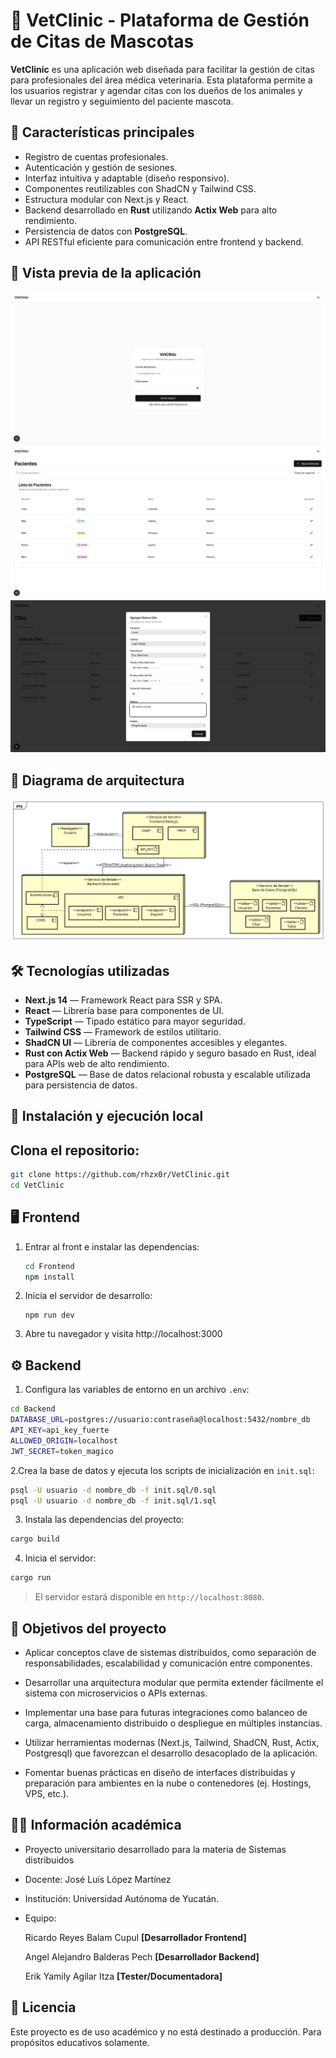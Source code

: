 # 🐾 VetClinic - Plataforma de Gestión de Citas de Mascotas

**VetClinic** es una aplicación web diseñada para facilitar la gestión de citas para profesionales del área médica veterinaria. Esta plataforma permite a los usuarios registrar y agendar citas con los dueños de los animales y llevar un registro y seguimiento del paciente mascota.

## 📌 Características principales

- Registro de cuentas profesionales.
- Autenticación y gestión de sesiones.
- Interfaz intuitiva y adaptable (diseño responsivo).
- Componentes reutilizables con ShadCN y Tailwind CSS.
- Estructura modular con Next.js y React.
- Backend desarrollado en **Rust** utilizando **Actix Web** para alto rendimiento.
- Persistencia de datos con **PostgreSQL**.
- API RESTful eficiente para comunicación entre frontend y backend.

## 📸 Vista previa de la aplicación

![Vista previa login](img/login.jpeg)
![Vista previa pacientes](img/pacientes.jpeg)
![Vista previa citas](img/citas.jpeg)

## 🧩 Diagrama de arquitectura

![Diagrama](img/uml.jpeg)

## 🛠️ Tecnologías utilizadas

- **Next.js 14** — Framework React para SSR y SPA.
- **React** — Librería base para componentes de UI.
- **TypeScript** — Tipado estático para mayor seguridad.
- **Tailwind CSS** — Framework de estilos utilitario.
- **ShadCN UI** — Librería de componentes accesibles y elegantes.
- **Rust con Actix Web** — Backend rápido y seguro basado en Rust, ideal para APIs web de alto rendimiento.
- **PostgreSQL** — Base de datos relacional robusta y escalable utilizada para persistencia de datos.

## 🔧 Instalación y ejecución local

## Clona el repositorio:
   ```bash
   git clone https://github.com/rhzx0r/VetClinic.git
   cd VetClinic
   ```

## 🖥️ Frontend

1. Entrar al front e instalar las dependencias:
   ```bash
   cd Frontend
   npm install

2. Inicia el servidor de desarrollo:
   ```
   npm run dev

3. Abre tu navegador y visita http://localhost:3000

## ⚙️ Backend

1. Configura las variables de entorno en un archivo `.env`:
```bash
cd Backend
DATABASE_URL=postgres://usuario:contraseña@localhost:5432/nombre_db
API_KEY=api_key_fuerte
ALLOWED_ORIGIN=localhost
JWT_SECRET=token_magico
```

2.Crea la base de datos y ejecuta los scripts de inicialización en `init.sql`:
```bash
psql -U usuario -d nombre_db -f init.sql/0.sql
psql -U usuario -d nombre_db -f init.sql/1.sql
```

3. Instala las dependencias del proyecto:
```bash
cargo build
```

4. Inicia el servidor:
```bash
cargo run
```

> El servidor estará disponible en `http://localhost:8080`.

## 🎯 Objetivos del proyecto

- Aplicar conceptos clave de sistemas distribuidos, como separación de responsabilidades, escalabilidad y comunicación entre componentes.

- Desarrollar una arquitectura modular que permita extender fácilmente el sistema con microservicios o APIs externas.

- Implementar una base para futuras integraciones como balanceo de carga, almacenamiento distribuido o despliegue en múltiples instancias.

- Utilizar herramientas modernas (Next.js, Tailwind, ShadCN, Rust, Actix, Postgresql) que favorezcan el desarrollo desacoplado de la aplicación.

- Fomentar buenas prácticas en diseño de interfaces distribuidas y preparación para ambientes en la nube o contenedores (ej. Hostings, VPS, etc.).

## 👨‍🏫 Información académica

- Proyecto universitario desarrollado para la materia de Sistemas distribuidos
- Docente: José Luís López Martínez
- Institución: Universidad Autónoma de Yucatán.
- Equipo:  
 
  Ricardo Reyes Balam Cupul **[Desarrollador Frontend]**  

  Angel Alejandro Balderas Pech **[Desarrollador Backend]**  

  Erik Yamily Agilar Itza **[Tester/Documentadora]**  
## 📄 Licencia
Este proyecto es de uso académico y no está destinado a producción. Para propósitos educativos solamente.